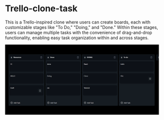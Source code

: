 # Trello-clone-task
This is a Trello-inspired clone where users can create boards, each with customizable stages like "To Do," "Doing," and "Done." Within these stages, users can manage multiple tasks with the convenience of drag-and-drop functionality, enabling easy task organization within and across stages.

![Application image](./Screenshot%202023-09-26%20142721.png)